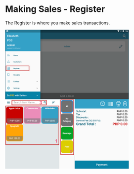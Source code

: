 # **Making Sales - Register**

The Register is where you make sales transactions.

<p><img src="_content/_register/1a.png" alt="nav" width="400" height="225" style="float:left; margin-right:1rem"><br><br><br></p>

<br><br><br>

<p><img src="_content/_register/1b.png" alt="nav" width="400" height="225" style="float:left; margin-right:1rem"><br><br><br></p>

<br><br><br>